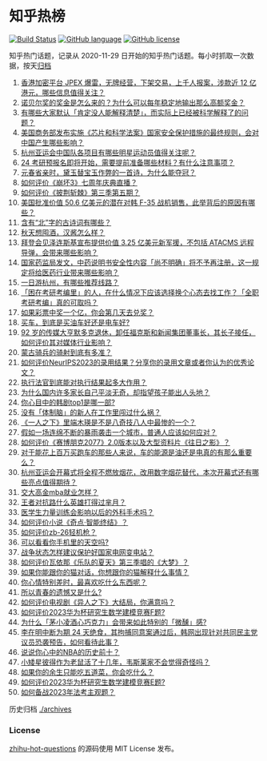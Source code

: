 # 知乎热榜
[![Build Status](https://github.com/ToWeLong/zhihu-hot-questions/workflows/CI/badge.svg)](https://github.com/ToWeLong/zhihu-hot-questions/actions)
[![GitHub language](https://img.shields.io/badge/language-golang-orange.svg)](https://golang.org/)
[![GitHub license](https://img.shields.io/github/license/ToWeLong/zhihu-hot-questions)](https://github.com/ToWeLong/zhihu-hot-questions/blob/main/LICENSE)

知乎热门话题，记录从 2020-11-29 日开始的知乎热门话题。每小时抓取一次数据，按天[归档](./archives)

<!-- BEGIN -->

1. [香港加密平台 JPEX 爆雷，无牌经营，下架交易，上千人报案，涉款近 12 亿港元，哪些信息值得关注？](https://www.zhihu.com/question/622892761)
1. [诺贝尔奖的奖金是怎么来的？为什么可以每年稳定地输出那么高额奖金？](https://www.zhihu.com/question/622722522)
1. [有哪些大家默认「肯定没人能解释清楚」，而实际上已经被科学解释了的问题？](https://www.zhihu.com/question/263896133)
1. [美国商务部发布实施《芯片和科学法案》国家安全保护措施的最终规则，会对中国产生哪些影响？](https://www.zhihu.com/question/623413299)
1. [杭州亚运会中国队各项目有哪些明星运动员值得关注呢？](https://www.zhihu.com/question/622235542)
1. [24 考研预报名即将开始，需要提前准备哪些材料？有什么注意事项？](https://www.zhihu.com/question/621462981)
1. [元春省亲时，黛玉替宝玉作弊的一首诗，为什么能夺冠？](https://www.zhihu.com/question/594739940)
1. [如何评价《崩坏3》七周年庆典直播？](https://www.zhihu.com/question/623329066)
1. [如何评价《披荆斩棘》第三季第五期？](https://www.zhihu.com/question/623264235)
1. [美国批准价值 50.6 亿美元的潜在对韩 F-35 战机销售，此举背后的原因有哪些？](https://www.zhihu.com/question/622376472)
1. [含有“北”字的古诗词有哪些？](https://www.zhihu.com/question/623413637)
1. [秋天想囤酒，汉酱怎么样？](https://www.zhihu.com/question/619998255)
1. [拜登会见泽连斯基宣布提供价值 3.25 亿美元新军援，不包括 ATACMS 远程导弹，会带来哪些影响？](https://www.zhihu.com/question/623247199)
1. [国家药监局发文，中药说明书安全性内容「尚不明确」将不予再注册，这一规定将给医药行业带来哪些影响？](https://www.zhihu.com/question/623426010)
1. [一日游杭州，有哪些推荐线路？](https://www.zhihu.com/question/622234151)
1. [「困在考研考编里」的人，在什么情况下应该选择换个心态去找工作？「全职考研考编」真的可取吗？](https://www.zhihu.com/question/623411834)
1. [如果彩票中奖一个亿，你会第几天去兑奖？](https://www.zhihu.com/question/617636396)
1. [买车，到底是买油车好还是电车好?](https://www.zhihu.com/question/616908884)
1. [92 岁的传媒大亨默多克退休，卸任福克斯和新闻集团董事长，其长子接任，如何评价其对媒体行业影响？](https://www.zhihu.com/question/623248842)
1. [蒙古骑兵的骑射到底有多准？](https://www.zhihu.com/question/22148575)
1. [如何评价NeurIPS2023的录用结果？分享你的录用文章或者你认为的优秀论文？](https://www.zhihu.com/question/623222665)
1. [执行法官到底能对执行结果起多大作用？](https://www.zhihu.com/question/534520725)
1. [为什么国内许多家长自己平淡无奇，却指望孩子能出人头地？](https://www.zhihu.com/question/440651645)
1. [你心目中的韩剧top1是哪一部?](https://www.zhihu.com/question/619314811)
1. [没有「体制脑」的新人在工作里闯过什么祸？](https://www.zhihu.com/question/622766972)
1. [《一人之下》里端木瑛是不是八奇技八人中最惨的一个？](https://www.zhihu.com/question/623249012)
1. [假如一场连绵不断的暴雨袭击一个城市，普通人应该如何应对？](https://www.zhihu.com/question/622235714)
1. [如何评价《赛博朋克2077》2.0版本以及大型资料片《往日之影》？](https://www.zhihu.com/question/623103494)
1. [对于能花上百万买跑车的那些人来说，车的能源是油还是电真的有那么重要么？](https://www.zhihu.com/question/623321482)
1. [杭州亚运会开幕式将全程不燃放烟花，改用数字烟花替代，本次开幕式还有哪些亮点值得期待？](https://www.zhihu.com/question/622751840)
1. [交大高金mba就业怎样？](https://www.zhihu.com/question/35537523)
1. [王者对抗路什么英雄打得过芈月？](https://www.zhihu.com/question/616878095)
1. [医学生力量训练会影响以后的外科手术吗？](https://www.zhihu.com/question/622731566)
1. [如何评价小说《奇点·智能终结》？](https://www.zhihu.com/question/620002251)
1. [如何评价zb-26轻机枪？](https://www.zhihu.com/question/454865879)
1. [可以看看你手机里的天空吗?](https://www.zhihu.com/question/623262503)
1. [战争状态怎样建议保护好国家电网变电站？](https://www.zhihu.com/question/558986291)
1. [如何评价瓦依那《乐队的夏天》第三季唱的《大梦》？](https://www.zhihu.com/question/623333524)
1. [如果你能跟你的猫对话，你想跟你的猫解释什么事情？](https://www.zhihu.com/question/613648277)
1. [你心情特别差时，最喜欢吃什么东西呢？](https://www.zhihu.com/question/621880083)
1. [所以青春的遗憾又是什么?](https://www.zhihu.com/question/613544835)
1. [如何评价电视剧《异人之下》大结局，你满意吗？](https://www.zhihu.com/question/623330033)
1. [如何评价2023华为杯研究生数学建模竞赛F题?](https://www.zhihu.com/question/623279851)
1. [为什么「茅小凌酒心巧克力」会带来如此特别的「微醺」感?](https://www.zhihu.com/question/623104133)
1. [李在明中断为期 24 天绝食，其拘捕同意案通过后，韩网出现针对共同民主党议员恐袭预告，如何看待此事？](https://www.zhihu.com/question/623436431)
1. [说说你心中的NBA的历史前十？](https://www.zhihu.com/question/427129273)
1. [小矮星彼得作为老鼠活了十几年，韦斯莱家不会觉得奇怪吗？](https://www.zhihu.com/question/622780348)
1. [如果你的余生只能吃五道菜，你会吃什么？](https://www.zhihu.com/question/616482659)
1. [如何评价2023华为杯研究生数学建模竞赛E题?](https://www.zhihu.com/question/623221220)
1. [如何备战2023年法考主观题？](https://www.zhihu.com/question/440042506)

<!-- END -->

历史归档 [./archives](./archives)


### License
[zhihu-hot-questions](https://github.com/towelong/zhihu-hot-questions) 的源码使用 MIT License 发布。